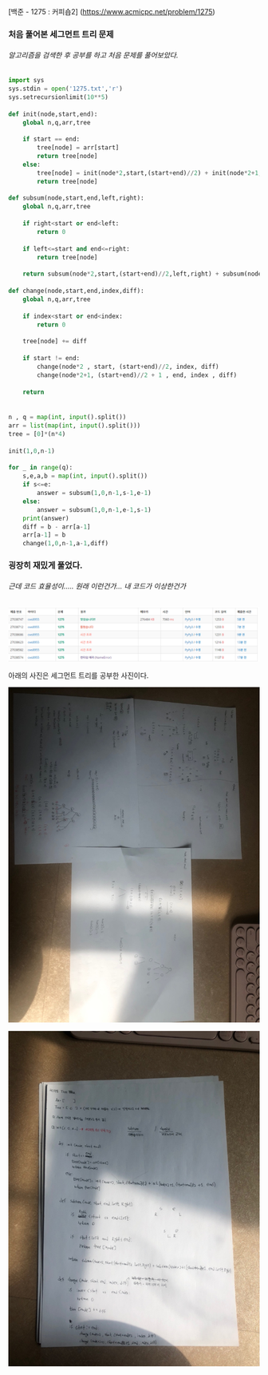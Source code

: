 [백준 - 1275 : 커피숍2] (https://www.acmicpc.net/problem/1275)



### 처음 풀어본 세그먼트 트리 문제

###### 알고리즘을 검색한 후 공부를 하고 처음 문제를 풀어보았다.



```python
import sys
sys.stdin = open('1275.txt','r')
sys.setrecursionlimit(10**5)

def init(node,start,end):
    global n,q,arr,tree

    if start == end:
        tree[node] = arr[start]
        return tree[node]
    else:
        tree[node] = init(node*2,start,(start+end)//2) + init(node*2+1, (start+end)//2 + 1 , end)
        return tree[node]

def subsum(node,start,end,left,right):
    global n,q,arr,tree

    if right<start or end<left:
        return 0

    if left<=start and end<=right:
        return tree[node]

    return subsum(node*2,start,(start+end)//2,left,right) + subsum(node*2+1, (start+end)//2 +1 , end, left, right)

def change(node,start,end,index,diff):
    global n,q,arr,tree

    if index<start or end<index:
        return 0

    tree[node] += diff

    if start != end:
        change(node*2 , start, (start+end)//2, index, diff)
        change(node*2+1, (start+end)//2 + 1 , end, index , diff)

    return


n , q = map(int, input().split())
arr = list(map(int, input().split()))
tree = [0]*(n*4)

init(1,0,n-1)

for _ in range(q):
    s,e,a,b = map(int, input().split())
    if s<=e:
        answer = subsum(1,0,n-1,s-1,e-1)
    else:
        answer = subsum(1,0,n-1,e-1,s-1)
    print(answer)
    diff = b - arr[a-1]
    arr[a-1] = b
    change(1,0,n-1,a-1,diff)
```



### 굉장히 재밌게 풀었다.



###### 근데 코드 효율성이..... 원래 이런건가... 내 코드가 이상한건가







![20210307_114948](20210307_114948.png)





아래의 사진은 세그먼트 트리를 공부한 사진이다.



![KakaoTalk_20210307_110452893](KakaoTalk_20210307_110452893.jpg)

![KakaoTalk_20210307_110452893_01](KakaoTalk_20210307_110452893_01.jpg)